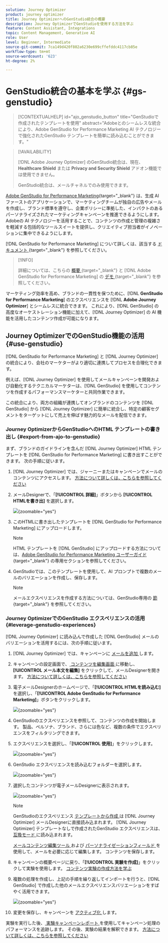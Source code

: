 ```yaml
---
solution: Journey Optimizer
product: journey optimizer
title: Journey OptimizerへのGenStudio統合の概要
description: Journey OptimizerでGenStudioを使用する方法を学ぶ
feature: Content Assistant, Integrations
topic: Content Management, Generative AI
role: User
level: Beginner, Intermediate
source-git-commit: 7ca149d420f802a6230e699cffefddc4117cb85e
workflow-type: tm+mt
source-wordcount: '623'
ht-degree: 2%

---
```


# GenStudio統合の基本を学ぶ {#gs-genstudio}

>[!CONTEXTUALHELP]
>id="ajo_genstudio_button"
>title="GenStudioで作成されたテンプレートを使用"
>abstract="Adobeとのシームレスな統合により、Adobe GenStudio for Performance Marketing AI テクノロジーで強化されたGenStudio テンプレートを簡単に読み込むことができます。"

>[!AVAILABILITY]
>
>[!DNL Adobe Journey Optimizer] のGenStudio統合は、現在、**Healthcare Shield** または **Privacy and Security Shield** アドオン機能では使用できません。
>
>GenStudio統合は、メールチャネルでのみ使用できます。

[Adobe GenStudio for Performance Marketing](https://business.adobe.com/jp/products/genstudio-for-performance-marketing.html){target="_blank"} は、生成 AI ファーストのアプリケーションで、マーケティングチームが独自の広告やメールを作成し、ブランド標準を遵守し、企業ポリシーに準拠した、インパクトのあるパーソナライズされたマーケティングキャンペーンを推進できるようにします。 Adobeの AI テクノロジーを活用することで、コンテンツの作成と管理の複雑さを軽減する包括的なツールスイートを提供し、クリエイティブ担当者がイノベーションに集中できるようにします。

[!DNL GenStudio for Performance Marketing] について詳しくは、該当する [ ドキュメント ](https://experienceleague.adobe.com/ja/docs/genstudio-for-performance-marketing/user-guide/home){target="_blank"} を参照してください。

>[!INFO]
>
>詳細については、こちらの [ 概要 ](https://business.adobe.com/products/genstudio-for-performance-marketing.html#watch-overview){target="_blank"} と [!DNL Adobe GenStudio for Performance Marketing] の [ デモ ](https://business.adobe.com/products/genstudio-for-performance-marketing.html#demo){target="_blank"} を参照してください。

<!--To access the GenStudio integration in [!DNL Adobe Journey Optimizer] feature, users need to be granted the **xxx** permission. [Learn more](../administration/permissions.md)

>[!IMPORTANT]
>
>* Before starting using this capability, read out related [Guardrails and Limitations](#generative-guardrails).-->

マーケティング効率を高め、ブランドの一貫性を保つために、[!DNL **GenStudio for Performance Marketing**] のエクスペリエンスを [!DNL **Adobe Journey Optimizer**] とシームレスに統合できます。 これにより、[!DNL GenStudio] の高度なオーケストレーション機能に加えて、[!DNL Journey Optimizer] の AI 機能を活用したコンテンツ作成が可能になります。

<!--![](../rn/assets/do-not-localize/genstudio.gif)-->

<!--Guardrails and limitations {#genstudio-guardrails}

General guidelines for using the GenStudio integration in [!DNL Adobe Journey Optimizer] for email generation are listed below:

See if guidelines/limitations such as the ones listed [here](gs-generative.md#generative-guardrails) for the AI Assistant can apply.

The following limitations apply to GenStudio integration in [!DNL Adobe Journey Optimizer]:-->

## Journey OptimizerでのGenStudio機能の活用 {#use-genstudio}

[!DNL GenStudio for Performance Marketing] と [!DNL Journey Optimizer] の統合により、会社のマーケターがより適切に連携してプロセスを合理化できます。

例えば、[!DNL Journey Optimizer] を使用してメールキャンペーンを開発および自動化するテクニカルマーケターは、[!DNL GenStudio] を使用してコンテンツを作成するパフォーマンスマーケターと共同作業できます。

この統合により、両方の組織が連携してオンブランドのコンテンツを [!DNL GenStudio] から [!DNL Journey Optimizer] に簡単に統合し、特定の顧客セグメントをターゲットにして売上を伸ばす魅力的なメールを配信できます。

### Journey OptimizerからGenStudioへのHTML テンプレートの書き出し {#export-from-ajo-to-genstudio}

まず、ブランドのガイドラインを含んだ [!DNL Journey Optimizer] HTML テンプレートを [!DNL GenStudio for Performance Marketing] に書き出すことができます。 次の手順に従います。

1. [!DNL Journey Optimizer] では、ジャーニーまたはキャンペーンでメールのコンテンツにアクセスします。 [方法について詳しくは、こちらを参照してください](../email/get-started-email-design.md#key-steps)

1. メールDesignerで、「**[!UICONTROL 詳細]**」ボタンから **[!UICONTROL HTMLを書き出]** を選択します。

   ![](assets/genstudio-export-template.png){zoomable="yes"}

1. このHTMLに書き出したテンプレートを [!DNL GenStudio for Performance Marketing] にアップロードします。<!--Make sure you detect the fields that the generative AI uses to insert content in order to create an actionable template.-->

   >[!NOTE]
   >
   >HTML テンプレートを [!DNL GenStudio] にアップロードする方法については、[Adobe GenStudio for Performance Marketing ユーザーガイド ](https://experienceleague.adobe.com/en/docs/genstudio-for-performance-marketing/user-guide/content/templates/use-templates#templates-from-ajo-and-marketo){target="_blank"} の専用セクションを参照してください。

1. GenStudioでは、このテンプレートを使用して、AI プロンプトで複数のメールのバリエーションを作成し、保存します。

   >[!NOTE]
   >
   >メールエクスペリエンスを作成する方法については、GenStudio専用の [ 節 ](https://experienceleague.adobe.com/en/docs/genstudio-for-performance-marketing/user-guide/create/create-email-experience){target="_blank"} を参照してください。

### Journey OptimizerでのGenStudio エクスペリエンスの活用 {#leverage-genstudio-experiences}

[!DNL Journey Optimizer] に読み込んで作成した [!DNL GenStudio] メールのバリエーションを活用するには、次の手順に従います。

1. [!DNL Journey Optimizer] では、キャンペーンに [ メールを追加 ](../email/create-email.md) します。

1. キャンペーンの設定画面で、[ コンテンツを編集画面 ](../email/create-email.md#define-email-content) に移動し、**[!UICONTROL メール本文を編集]** をクリックして、メールDesignerを開きます。 [方法について詳しくは、こちらを参照してください](../email/get-started-email-design.md#key-steps)

1. 電子メールDesignerのホームページで、「**[!UICONTROL HTMLを読み込む]** を選択し、「**[!UICONTROL Adobe GenStudio for Performance Marketing]**」ボタンをクリックします。

   ![](assets/genstudio-pem-import-email.png){zoomable="yes"}

1. GenStudioのエクスペリエンスを参照して、コンテンツの作成を開始します。 製品、ペルソナ、ブランド、さらには色など、複数の条件でエクスペリエンスをフィルタリングできます。

   <!--![](assets/genstudio-filter-experiences.png){zoomable="yes"}-->

1. エクスペリエンスを選択し、「**[!UICONTROL 使用]**」をクリックします。

   ![](assets/genstudio-use-experience.png){zoomable="yes"}

1. GenStudio エクスペリエンスを読み込むフォルダーを選択します。

   ![](assets/genstudio-choose-destination.png){zoomable="yes"}

1. 選択したコンテンツが電子メールDesignerに表示されます。

   ![](assets/genstudio-email-content.png){zoomable="yes"}

   >[!NOTE]
   >
   >GenStudioのエクスペリエンス [ テンプレートから作成 ](#export-from-ajo-to-genstudio) は  [!DNL Journey Optimizer]  メールDesignerに直接読み込まれます。 [!DNL Journey Optimizer] テンプレートなしで作成されたGenStudio エクスペリエンスは、[ 互換モード ](../email/existing-content.md) に読み込まれます。

   [ メールコンテンツ編集ツール ](../email/content-from-scratch.md) および [ パーソナライゼーションフィールド ](../personalization/personalize.md) を使用して、メールを必要に応じて編集します。 コンテンツを保存します。

1. キャンペーンの概要ページに戻り、「**[!UICONTROL 実験を作成]**」をクリックして実験を使用します。 [ コンテンツ実験の作成方法を学ぶ ](../content-management/content-experiment.md)

   <!--![](assets/genstudio-create-experiment.png){zoomable="yes"}-->

1. 複数の処理を作成し、上記の手順を繰り返してインポートを行うと、[!DNL GenStudio] で作成した他のメールエクスペリエンスバリエーションをすばやく活用できます。

   ![](assets/genstudio-define-treatments.png){zoomable="yes"}

1. 変更を保存し、キャンペーンを [ アクティブ化 ](../campaigns/review-activate-campaign.md) します。

実験を実行した後、[ 実験キャンペーンレポート ](../reports/campaign-global-report-cja-experimentation.md) を使用してキャンペーン処理のパフォーマンスを追跡します。 その後、実験の結果を解釈できます。 [方法について詳しくは、こちらを参照してください](../content-management/get-started-experiment.md#interpret-results)